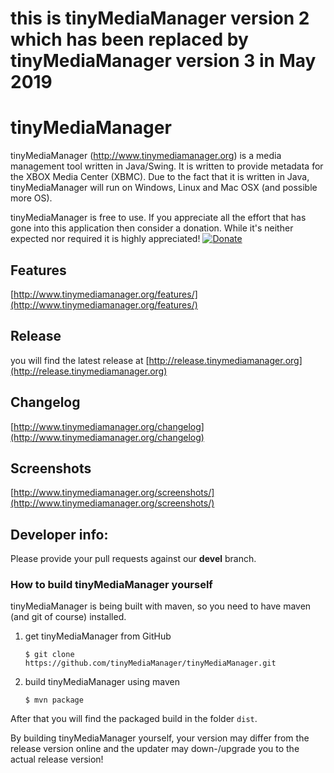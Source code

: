 this is tinyMediaManager version 2 which has been replaced by tinyMediaManager version 3 in May 2019
========================

tinyMediaManager
========================

tinyMediaManager (http://www.tinymediamanager.org) is a media management tool written in Java/Swing. It is written to provide metadata for the XBOX Media Center (XBMC). Due to the fact that it is written in Java, tinyMediaManager will run on Windows, Linux and Mac OSX (and possible more OS).

tinyMediaManager is free to use. If you appreciate all the effort that has gone into this application then consider a donation. While it's neither expected nor required it is highly appreciated!
[![Donate][1]][2]

[1]: https://www.paypal.com/en_US/i/btn/btn_donate_SM.gif
[2]: http://www.tinymediamanager.org/donate/

## Features
[http://www.tinymediamanager.org/features/](http://www.tinymediamanager.org/features/)

## Release
you will find the latest release at [http://release.tinymediamanager.org](http://release.tinymediamanager.org)

## Changelog
[http://www.tinymediamanager.org/changelog](http://www.tinymediamanager.org/changelog)

## Screenshots
[http://www.tinymediamanager.org/screenshots/](http://www.tinymediamanager.org/screenshots/)

## Developer info:
Please provide your pull requests against our **devel** branch.

### How to build tinyMediaManager yourself
tinyMediaManager is being built with maven, so you need to have maven (and git of course) installed.

1. get tinyMediaManager from GitHub

   `$ git clone https://github.com/tinyMediaManager/tinyMediaManager.git`

2. build tinyMediaManager using maven

   `$ mvn package`

After that you will find the packaged build in the folder `dist`.

By building tinyMediaManager yourself, your version may differ from the release version online and the updater may down-/upgrade you to the actual release version!
